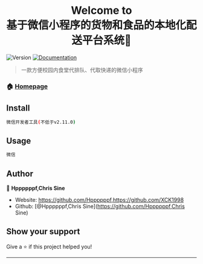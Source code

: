 <h1 align="center">Welcome to <br/>基于微信小程序的货物和食品的本地化配送平台系统👋</h1>
<p>
  <img alt="Version" src="https://img.shields.io/badge/version-1.0.0-blue.svg?cacheSeconds=2592000" />
  <a href="https://github.com/Hppppppf/miniprogram-STITP/blob/master/%E8%BD%AF%E4%BB%B6%E9%9C%80%E6%B1%82%E8%A7%84%E6%A0%BC%E8%AF%B4%E6%98%8E%E4%B9%A6.doc" target="_blank">
    <img alt="Documentation" src="https://img.shields.io/badge/documentation-yes-brightgreen.svg" />
  </a>
</p>

> 一款方便校园内食堂代排队、代取快递的微信小程序

### 🏠 [Homepage](https://github.com/Hppppppf/miniprogram-STITP)

## Install

```sh
微信开发者工具(不低于v2.11.0)
```

## Usage

```sh
微信
```

## Author

👤 **Hppppppf,Chris Sine**

* Website: https://github.com/Hppppppf,https://github.com/XCK1998
* Github: [@Hppppppf,Chris Sine](https://github.com/Hppppppf,Chris Sine)

## Show your support

Give a ⭐️ if this project helped you!

***
